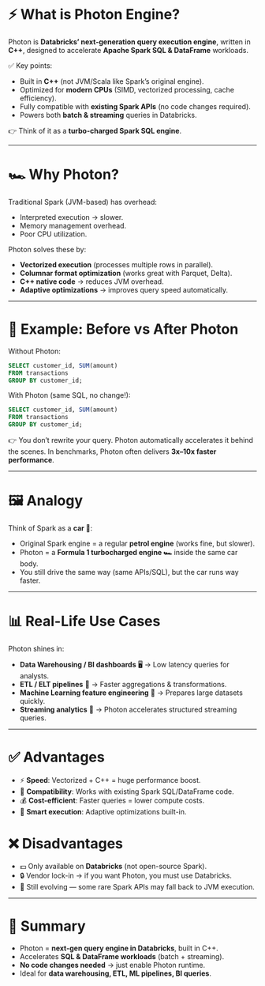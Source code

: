 # ⚡ **What is Photon Engine?**

Photon is **Databricks’ next-generation query execution engine**, written in **C++**, designed to accelerate **Apache Spark SQL & DataFrame** workloads.

✅ Key points:

* Built in **C++** (not JVM/Scala like Spark’s original engine).
* Optimized for **modern CPUs** (SIMD, vectorized processing, cache efficiency).
* Fully compatible with **existing Spark APIs** (no code changes required).
* Powers both **batch & streaming** queries in Databricks.

👉 Think of it as a **turbo-charged Spark SQL engine**.

---

# 🏎️ **Why Photon?**

Traditional Spark (JVM-based) has overhead:

* Interpreted execution → slower.
* Memory management overhead.
* Poor CPU utilization.

Photon solves these by:

* **Vectorized execution** (processes multiple rows in parallel).
* **Columnar format optimization** (works great with Parquet, Delta).
* **C++ native code** → reduces JVM overhead.
* **Adaptive optimizations** → improves query speed automatically.

---

# 🔬 **Example: Before vs After Photon**

Without Photon:

```sql
SELECT customer_id, SUM(amount) 
FROM transactions 
GROUP BY customer_id;
```

With Photon (same SQL, no change!):

```sql
SELECT customer_id, SUM(amount) 
FROM transactions 
GROUP BY customer_id;
```

👉 You don’t rewrite your query. Photon automatically accelerates it behind the scenes.
In benchmarks, Photon often delivers **3x–10x faster performance**.

---

# 🖼️ **Analogy**

Think of Spark as a **car 🚗**:

* Original Spark engine = a regular **petrol engine** (works fine, but slower).
* Photon = a **Formula 1 turbocharged engine 🏎️** inside the same car body.
* You still drive the same way (same APIs/SQL), but the car runs way faster.

---

# 📊 **Real-Life Use Cases**

Photon shines in:

* **Data Warehousing / BI dashboards** 🖥️
  → Low latency queries for analysts.
* **ETL / ELT pipelines** 🔄
  → Faster aggregations & transformations.
* **Machine Learning feature engineering** 🤖
  → Prepares large datasets quickly.
* **Streaming analytics** 📡
  → Photon accelerates structured streaming queries.

---

# ✅ **Advantages**

* ⚡ **Speed**: Vectorized + C++ = huge performance boost.
* 🔄 **Compatibility**: Works with existing Spark SQL/DataFrame code.
* 💰 **Cost-efficient**: Faster queries = lower compute costs.
* 🧠 **Smart execution**: Adaptive optimizations built-in.

# ❌ **Disadvantages**

* 💵 Only available on **Databricks** (not open-source Spark).
* 🔒 Vendor lock-in → if you want Photon, you must use Databricks.
* 🚧 Still evolving — some rare Spark APIs may fall back to JVM execution.

---

# 📌 **Summary**

* Photon = **next-gen query engine in Databricks**, built in C++.
* Accelerates **SQL & DataFrame workloads** (batch + streaming).
* **No code changes needed** → just enable Photon runtime.
* Ideal for **data warehousing, ETL, ML pipelines, BI queries**.
